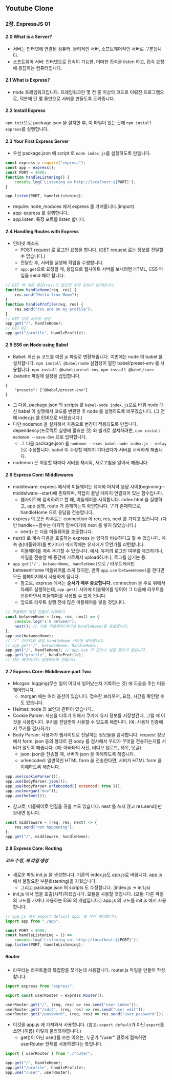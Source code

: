## Youtube Clone

### 2장. ExpressJS 01

#### 2.0 What is a Server?

-   서버는 인터넷에 연결된 컴퓨터. 물리적인 서버, 소프트웨어적인 서버로 구분됩니다.
-   소프트웨어 서버: 인터넷으로 접속이 가능한, 어떠한 접속을 listen 하고, 접속 요청에 응답하는 컴퓨터입니다.

#### 2.1 What is Express?

-   node 프레임워크입니다. 프레임워크란 몇 천 줄 이상의 코드로 이뤄진 프로그램으로, 덕분에 단 몇 줄만으로 서버를 만들도록 도와줍니다.

#### 2.2 Install Express

`npm init`으로 package.json 을 설치한 후, 이 파일이 있는 곳에 `npm install express`를 실행합니다.

#### 2.3 Your First Express Server

-   우선 package.json 에 script 로 `node index.js`를 실행하도록 만듭니다.

```javascript
const express = require("express");
const app = express();
const PORT = 4000;
function handleListening() {
    console.log(`Listening on http://localhost:${PORT}`);
}

app.listen(PORT, handleListening);
```

-   require: node_modules 에서 express 를 가져옵니다.(import)
-   app: express 를 실행합니다.
-   app.listen: 특정 포트를 listen 합니다.

#### 2.4 Handling Routes with Express

-   인터넷 메소드
    -   POST request 로 로그인 요청을 합니다. (GET request 로는 정보를 전달할 수 없습니다.)
    -   전달한 후, 서버를 실행해 작업을 수행합니다.
    -   `app.get`으로 요청할 때, 응답으로 웹사이트 서버를 보내려면 HTML, CSS 파일을 send 해야 합니다.

```javascript
// GET 에 대한 응답(res)가 없으면 무한 로딩이 일어납니다.
function handleHome(req, res) {
    res.send("Hello from Home");
}
function handleProfile(req, res) {
    res.send("You are on my profile");
}
// GET 으로 라우트 생성
app.get("/", handleHome);
// GET 02
app.get("/profile", handleProfile);
```

#### 2.5 ES6 on Node using Babel

-   Babel: 최신 js 코드를 예전 js 파일로 변환해줍니다. 이번에는 node 의 babel 을 설치합니다. `npm install @babel/node` 실험성이 덜한 babel/preset-env 를 사용합니다. `npm install @babel/preset-env`, `npm install @babel/core`
-   .babelrc 파일에 설정을 삽입합니다.

```
{
    "presets": ["@babel/preset-env"]
}
```

-   그 다음, package.json 의 scripts 를 `babel-node index.js`으로 바꿔 node 대신 babel 이 실행해서 코드를 변환한 후 node 를 실행하도록 바꾸겠습니다. (그 전에 index.js 를 ES6으로 바꿨습니다.)
-   다만 nodemon 을 설치해서 자동으로 변경이 적용되도록 만듭니다. dependency(프로젝트 실행에 필요한 것) 와 별개로 설치하려면, `npm install nodemon --save-dev` 으로 입력합니다.
    -   그 다음 package.json 을 `nodemon --exec babel-node index.js --delay 2`로 수정합니다. babel 이 수정할 때까지 기다렸다가 서버를 시작하게 해줍니다.
-   nodemon 은 저장할 때마다 서버를 재시작, 새로고침을 알아서 해줍니다.

#### 2.6 Express Core: Middlewares

-   middleware: express 에서의 미들웨어는 유저와 마지막 응답 사이(beginning--middelware--start)에 존재하며, 작업이 끝날 때까지 연결되어 있는 함수입니다.
    -   웹사이트에 접속하려고 할 때, 미들웨어를 시작합니다. index.html 을 실행하고, app 실행, route 가 존재하는지 확인합니다. '/'가 존재하므로, handleHome 으로 응답을 전송합니다.
-   express 의 모든 라우트는 connection 에 req, res, next 를 가지고 있습니다. (다만 handle~~함수는 마지막 함수이기에 next 를 넣지 않았습니다.)
    -   next() 는 다음 미들웨어를 호출합니다.
-   next() 로 계속 다음을 호출하는 express 는 양파와 비슷하다고 할 수 있습니다. 계속 층(미들웨어)를 벗기다가 마지막에는 유저에거 무언가를 리턴합니다.
    -   미들웨어를 계속 추가할 수 있습니다. 예시: 유저의 로그인 여부를 체크하거나, 파일을 전송할 때 중간에 가로채서 upload하거나, 로그를 남기는 등.
-   `app.get('/', betweenHome, handleHome)`으로 / 라우트에서만 betweenHome 미들웨어를 쓰게 했지만, 만약 `app.use(betweenHome)`을 한다면 모든 웹페이지에서 사용하게 됩니다.
    -   참고로, express 에서는 **순서가 매우 중요합니다.** connection 을 주로 위에서 아래로 실행하는데, `app.get()` 사이에 미들웨어를 넣어야 그 다음에 라우트를 반환하면서 미들웨어를 사용할 수 있게 됩니다.
    -   앞으로 라우트 실행 전에 많은 미들웨어를 넣을 것입니다.

```javascript
// 미들웨어 직접 만들어 이해하기
const betweenHome = (req, res, next) => {
    console.log("I'm between");
    next(); // 다음 미들웨어(여기선 handleHome)을 호출합니다.
};
app.use(betweenHome);
// "/" 라우트와 응답 handleHome 사이에 넣어봅니다.
// app.get("/", betweenHome, handleHome);
app.get("/", handleHome); // app.use 가 있으니 넣을 필요가 없습니다.
app.get("profile", handleProfile);
// 모든 페이지마다 실행하도록 만듭니다.
```

#### 2.7 Express Core: Middleware part Two

-   Morgan: logging(무슨 일이 어디서 일어났는지 기록하는 것) 에 도움을 주는 미들웨어입니다.
    -   morgan 에는 여러 옵션이 있습니다. 접속한 브라우저, 요청, 시간을 확인할 수도 있습니다.
-   Helmet: node 의 보안과 관련이 있습니다.
-   Cookie Parser: 세션을 다루기 위해서 쿠키에 유저 정보를 저장할건데, 그럴 때 이것을 사용합니다. 쿠키를 전달받아 사용할 수 있도록 해줍니다. (예: 사용자 인증에서 쿠키를 검사하기)
-   Body Parser: 사용자가 웹사이트로 전달하는 정보들을 검사합니다. request 정보에서 form, json 등의 형태로 된 body 를 검사해서 우리가 무엇을 전송하는지를 서버가 알도록 해줍니다. (예: 아바타의 사진, 비디오 업로드, 제목, 댓글)
    -   json: json을 전송할 때, 서버가 json 을 이해하도록 해줍니다.
    -   urlencoded: 일반적인 HTML form 을 전송한다면, 서버가 HTML form 을 이해하도록 해줍니다.

```javascript
app.use(cookieParser());
app.use(bodyParser.json());
app.use(bodyParser.urlencoded({ extended: true }));
app.use(morgan("dev"));
app.use(helmet());
```

-   참고로, 미들웨어로 연결을 끊을 수도 있습니다. next 를 쓰지 않고 res.send()만 보내면 됩니다.

```javascript
const middleware = (req, res, next) => {
    res.send("not happening");
};
app.get("/", middleware, handleHome);
```

#### 2.8 Express Core: Routing

##### 코드 수정, 새 파일 생성

-   새로운 파일 init.js 을 생성합니다. 기존의 index.js도 app.js로 바꿉니다. app.js 에서 불필요한 부분(listening)을 지웠습니다.
    -   그리고 package.json 의 scripts 도 수정합니다. (index.js -> init.js)
-   init.js 에서 앱을 호출(시작)하겠습니다. 모듈을 사용할 것입니다. (모듈: 다른 파일의 코드를 가져다 사용하는 ES6 의 개념입니다.) app.js 의 코드를 init.js 에서 사용합니다.

```javascript
// app.js 에서 export default app; 을 우선 해야합니다.
import app from "./app";

const PORT = 4000;
const handleListening = () =>
    console.log(`Listening on: http://localhost:${PORT}`);
app.listen(PORT, handleListening);
```

##### Router

-   라우터는 라우트들의 복잡함을 쪼개는데 사용합니다. router.js 파일을 만들어 작성합니다.

```javascript
import express from "express";

export const userRouter = express.Router();

userRouter.get("/", (req, res) => res.send("user index"));
userRouter.get("/edit", (req, res) => res.send("user edit"));
userRouter.get("/password", (req, res) => res.send("user password"));
```

-   이것을 app.js 에 가져와서 사용합니다. (참고: `export default`가 아닌 `export`를 쓰면 {이름} 이렇게 불러와야합니다.)
    -   get()이 아닌 use()를 쓰는 이유는, 누군가 "/user" 경로에 접속하면 userRouter 전체를 사용하겠다는 뜻입니다.

```javascript
import { userRouter } from "./router";

app.get("/", handleHome);
app.get("/profile", handleProfile);
app.use("/user", userRouter);
```
